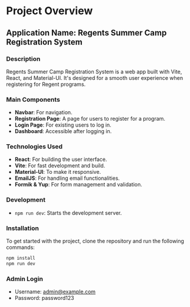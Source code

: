 # Project Overview

## Application Name: Regents Summer Camp Registration System

### Description
Regents Summer Camp Registration System is a web app built with Vite, React, and Material-UI. It's designed for a smooth user experience when 
registering for Regent programs.

### Main Components
- **Navbar**: For navigation.
- **Registration Page**: A page for users to register for a program.
- **Login Page**: For existing users to log in.
- **Dashboard**: Accessible after logging in.

### Technologies Used
- **React**: For building the user interface.
- **Vite**: For fast development and build.
- **Material-UI**: To make it responsive.
- **EmailJS**: For handling email functionalities.
- **Formik & Yup**: For form management and validation.

### Development
- `npm run dev`: Starts the development server.

### Installation
To get started with the project, clone the repository and run the following commands:

```bash
npm install
npm run dev
```
### Admin Login
- Username: admin@example.com
- Password: password123
